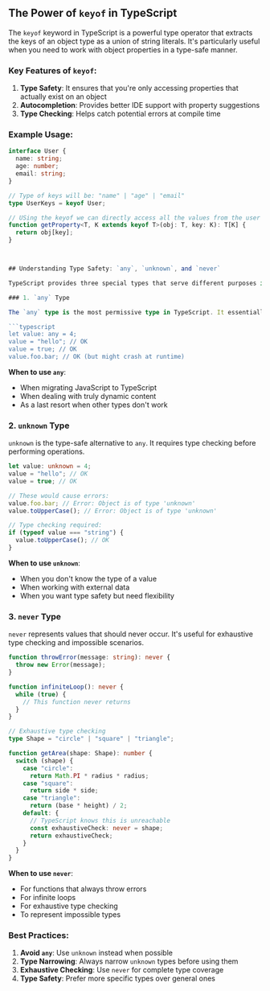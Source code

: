 ## The Power of `keyof` in TypeScript

The `keyof` keyword in TypeScript is a powerful type operator that extracts the keys of an object type as a union of string literals. It's particularly useful when you need to work with object properties in a type-safe manner.

### Key Features of `keyof`:

1. **Type Safety**: It ensures that you're only accessing properties that actually exist on an object
2. **Autocompletion**: Provides better IDE support with property suggestions
3. **Type Checking**: Helps catch potential errors at compile time

### Example Usage:

```typescript
interface User {
  name: string;
  age: number;
  email: string;
}

// Type of keys will be: "name" | "age" | "email"
type UserKeys = keyof User;

// USing the keyof we can directly access all the values from the user for authentication
function getProperty<T, K extends keyof T>(obj: T, key: K): T[K] {
  return obj[key];
}



## Understanding Type Safety: `any`, `unknown`, and `never`

TypeScript provides three special types that serve different purposes in type safety. Understanding their differences is crucial for writing type-safe code.

### 1. `any` Type

The `any` type is the most permissive type in TypeScript. It essentially turns off type checking for a variable.

```typescript
let value: any = 4;
value = "hello"; // OK
value = true; // OK
value.foo.bar; // OK (but might crash at runtime)
```

**When to use `any`**:

- When migrating JavaScript to TypeScript
- When dealing with truly dynamic content
- As a last resort when other types don't work

### 2. `unknown` Type

`unknown` is the type-safe alternative to `any`. It requires type checking before performing operations.

```typescript
let value: unknown = 4;
value = "hello"; // OK
value = true; // OK

// These would cause errors:
value.foo.bar; // Error: Object is of type 'unknown'
value.toUpperCase(); // Error: Object is of type 'unknown'

// Type checking required:
if (typeof value === "string") {
  value.toUpperCase(); // OK
}
```

**When to use `unknown`**:

- When you don't know the type of a value
- When working with external data
- When you want type safety but need flexibility

### 3. `never` Type

`never` represents values that should never occur. It's useful for exhaustive type checking and impossible scenarios.

```typescript
function throwError(message: string): never {
  throw new Error(message);
}

function infiniteLoop(): never {
  while (true) {
    // This function never returns
  }
}

// Exhaustive type checking
type Shape = "circle" | "square" | "triangle";

function getArea(shape: Shape): number {
  switch (shape) {
    case "circle":
      return Math.PI * radius * radius;
    case "square":
      return side * side;
    case "triangle":
      return (base * height) / 2;
    default: {
      // TypeScript knows this is unreachable
      const exhaustiveCheck: never = shape;
      return exhaustiveCheck;
    }
  }
}
```

**When to use `never`**:

- For functions that always throw errors
- For infinite loops
- For exhaustive type checking
- To represent impossible types

### Best Practices:

1. **Avoid `any`**: Use `unknown` instead when possible
2. **Type Narrowing**: Always narrow `unknown` types before using them
3. **Exhaustive Checking**: Use `never` for complete type coverage
4. **Type Safety**: Prefer more specific types over general ones